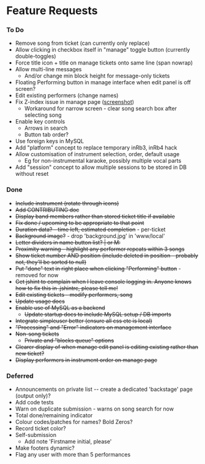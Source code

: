 Feature Requests
================

### To Do
    
* Remove song from ticket (can currently only replace)
* Allow clicking in checkbox itself in "manage" toggle button (currently double-toggles)
* Force title icon + title on manage tickets onto same line (span nowrap)
* Allow multi-line messages
    * And/or change min block height for message-only tickets
* Floating Performing button in manage interface when edit panel is off screen?
* Edit existing performers (change names)
* Fix Z-index issue in manage page ([screenshot](images/zindex.png))
    * Workaround for narrow screen - clear song search box after selecting song
* Enable key controls 
    * Arrows in search
    * Button tab order?
* Use foreign keys in MySQL
* Add "platform" concept to replace temporary inRb3, inRb4 hack 
* Allow customisation of instrument selection, order, default usage
    * Eg for non-instrumental karaoke, possibly multiple vocal parts
* Add "session" concept to allow multiple sessions to be stored in DB without reset
    
### Done

* ~~Include instrument (rotate through icons)~~
* ~~Add CONTRIBUTING doc~~
* ~~Display band members rather than stored ticket title if available~~
* ~~Fix done / upcoming to be appropriate to that point~~
* ~~Duration data? - time left, estimated completion~~ - per-ticket
* ~~Background image?~~ - drop 'background.jpg' in 'www/local'
* ~~Letter dividers in name button list? | or M:~~
* ~~Proximity warning - highlight any performer repeats within 3 songs~~
* ~~Show ticket number AND position (include deleted in position - probably not, they'll be sorted to null)~~
* ~~Put "done" text in right place when clicking "Performing" button~~ - removed for now
* ~~Get jshint to complain when I leave console logging in. Anyone knows how to fix this in .jshintrc, please tell me!~~
* ~~Edit existing tickets - modify performers, song~~
* ~~Update usage docs~~
* ~~Enable use of MySQL as a backend~~
    * ~~Update startup docs to include MySQL setup / DB imports~~
* ~~Integrate simpleuser better (ensure all css etc is local)~~
* ~~"Processing" and "Error" indicators on management interface~~
* ~~Non-song tickets~~
    * ~~Private and "blocks queue" options~~
* ~~Clearer display of when manage edit panel is editing existing rather than new ticket?~~
* ~~Display performers in instrument order on manage page~~

### Deferred

* Announcements on private list -- create a dedicated 'backstage' page (output only)?
* Add code tests
* Warn on duplicate submission - warns on song search for now
* Total done/remaining indicator
* Colour codes/patches for names? Bold Zeros?
* Record ticket color?
* Self-submission
    * Add note 'Firstname initial, please'
* Make footers dynamic?
* Flag any user with more than 5 performances